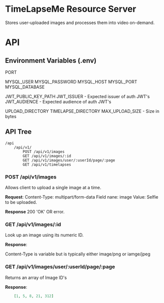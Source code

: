 # TimeLapseMe Resource Server

Stores user-uploaded images and processes them into video on-demand.

# API

## Environment Variables (.env)

PORT

MYSQL_USER
MYSQL_PASSWORD
MYSQL_HOST
MYSQL_PORT
MYSQL_DATABASE

JWT_PUBLIC_KEY_PATH
JWT_ISSUER - Expected issuer of auth JWT's
JWT_AUDIENCE - Expected audience of auth JWT's

UPLOAD_DIRECTORY
TIMELAPSE_DIRECTORY
MAX_UPLOAD_SIZE - Size in bytes

## API Tree

```
/api
    /api/v1/
        POST /api/v1/images
        GET /api/v1/images/:id
        GET /api/v1/images/user/:userId/page/:page
        GET /api/v1/timelapses
```

### POST /api/v1/images

Allows client to upload a single image at a time.

**Request**: 
Content-Type: multipart/form-data
Field nane: image
Value: Selfie to be uploaded.

**Response**
200 'OK' OR error.

### GET /api/v1/images/:id

Look up an image using its numeric ID.

**Response**: 

Content-Type is variable but is typically either image/png or iamge/jpeg

### GET /api/v1/images/user/:userId/page/:page

Returns an array of Image ID's

**Response**:
```json
    [1, 5, 8, 21, 312]
```